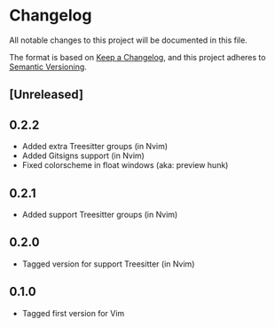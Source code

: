 # Changelog
All notable changes to this project will be documented in this file.

The format is based on [Keep a Changelog](https://keepachangelog.com/en/1.1.0/),
and this project adheres to [Semantic Versioning](https://semver.org).

## [Unreleased]

## 0.2.2

- Added extra Treesitter groups (in Nvim)
- Added Gitsigns support (in Nvim)
- Fixed colorscheme in float windows (aka: preview hunk)

## 0.2.1

- Added support Treesitter groups (in Nvim)

## 0.2.0

- Tagged version for support Treesitter (in Nvim)

## 0.1.0

- Tagged first version for Vim

